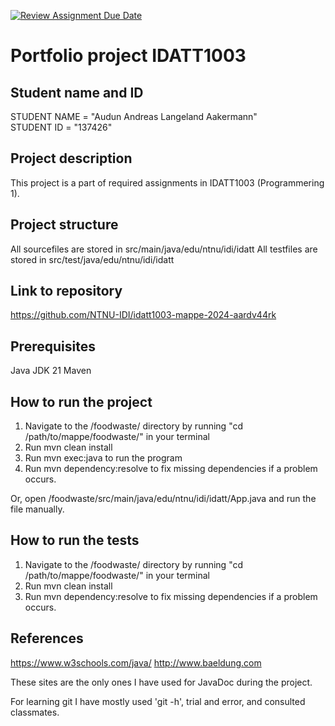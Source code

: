 [![Review Assignment Due Date](https://classroom.github.com/assets/deadline-readme-button-22041afd0340ce965d47ae6ef1cefeee28c7c493a6346c4f15d667ab976d596c.svg)](https://classroom.github.com/a/INcAwgxk)
# Portfolio project IDATT1003

## Student name and ID

STUDENT NAME = "Audun Andreas Langeland Aakermann"  
STUDENT ID = "137426"

## Project description

[//]: # (TODO: Write a short description of your project/product here.)

This project is a part of required assignments in IDATT1003 (Programmering 1).

## Project structure

[//]: # (TODO: Describe the structure of your project here. How have you used packages in your structure. Where are all sourcefiles stored. Where are all JUnit-test classes stored. etc.)
All sourcefiles are stored in src/main/java/edu/ntnu/idi/idatt
All testfiles are stored in src/test/java/edu/ntnu/idi/idatt

## Link to repository

[//]: # (TODO: Include a link to your GitHub repository here.)

https://github.com/NTNU-IDI/idatt1003-mappe-2024-aardv44rk

## Prerequisites

Java JDK 21
Maven

## How to run the project

[//]: # (TODO: Describe how to run your project here. What is the main class? What is the main method? What is the input and output of the program? What is the expected behaviour of the program?)
1. Navigate to the /foodwaste/ directory by running "cd /path/to/mappe/foodwaste/" in your terminal
2. Run mvn clean install
3. Run mvn exec:java to run the program
3. Run mvn dependency:resolve to fix missing dependencies if a problem occurs.

Or, open /foodwaste/src/main/java/edu/ntnu/idi/idatt/App.java and run the file manually.


## How to run the tests

[//]: # (TODO: Describe how to run the tests here.)
1. Navigate to the /foodwaste/ directory by running "cd /path/to/mappe/foodwaste/" in your terminal
2. Run mvn clean install
3. Run mvn dependency:resolve to fix missing dependencies if a problem occurs.

## References

https://www.w3schools.com/java/
http://www.baeldung.com

These sites are the only ones I have used for JavaDoc during the project.

For learning git I have mostly used 'git -h', trial and error, and consulted classmates.